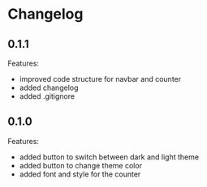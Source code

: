# Changelog

## 0.1.1

Features:

- improved code structure for navbar and counter
- added changelog
- added .gitignore


## 0.1.0

Features:

- added button to switch between dark and light theme
- added button to change theme color
- added font and style for the counter
